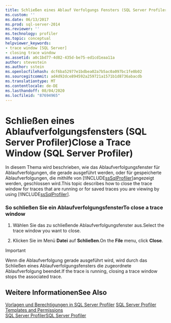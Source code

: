 ```yaml
---
title: Schließen eines Ablauf Verfolgungs Fensters (SQL Server Profiler) | Microsoft-Dokumentation
ms.custom: ''
ms.date: 06/13/2017
ms.prod: sql-server-2014
ms.reviewer: ''
ms.technology: profiler
ms.topic: conceptual
helpviewer_keywords:
- trace window [SQL Server]
- closing trace window
ms.assetid: a0c1bd77-4d82-435d-be75-ed1cd1eaa11a
author: stevestein
ms.author: sstein
ms.openlocfilehash: dcf6ba52977e1bdbea02a7b5ac0a097bc1fe0b02
ms.sourcegitcommit: ad4d92dce894592a259721a1571b1d8736abacdb
ms.translationtype: MT
ms.contentlocale: de-DE
ms.lasthandoff: 08/04/2020
ms.locfileid: "87694965"
---
```

# <a name="close-a-trace-window-sql-server-profiler"></a><span data-ttu-id="3409b-102">Schließen eines Ablaufverfolgungsfensters (SQL Server Profiler)</span><span class="sxs-lookup"><span data-stu-id="3409b-102">Close a Trace Window (SQL Server Profiler)</span></span>
  <span data-ttu-id="3409b-103">In diesem Thema wird beschrieben, wie das Ablaufverfolgungsfenster für Ablaufverfolgungen, die gerade ausgeführt werden, oder für gespeicherte Ablaufverfolgungen, die mithilfe von [!INCLUDE[ssSqlProfiler](../../includes/sssqlprofiler-md.md)]angezeigt werden, geschlossen wird.</span><span class="sxs-lookup"><span data-stu-id="3409b-103">This topic describes how to close the trace window for traces that are running or for saved traces you are viewing by using [!INCLUDE[ssSqlProfiler](../../includes/sssqlprofiler-md.md)].</span></span>  
  
### <a name="to-close-a-trace-window"></a><span data-ttu-id="3409b-104">So schließen Sie ein Ablaufverfolgungsfenster</span><span class="sxs-lookup"><span data-stu-id="3409b-104">To close a trace window</span></span>  
  
1.  <span data-ttu-id="3409b-105">Wählen Sie das zu schließende Ablaufverfolgungsfenster aus.</span><span class="sxs-lookup"><span data-stu-id="3409b-105">Select the trace window you want to close.</span></span>  
  
2.  <span data-ttu-id="3409b-106">Klicken Sie im Menü **Datei** auf **Schließen**.</span><span class="sxs-lookup"><span data-stu-id="3409b-106">On the **File** menu, click **Close**.</span></span>  
  
> [!IMPORTANT]  
>  <span data-ttu-id="3409b-107">Wenn die Ablaufverfolgung gerade ausgeführt wird, wird durch das Schließen eines Ablaufverfolgungsfensters die zugeordnete Ablaufverfolgung beendet.</span><span class="sxs-lookup"><span data-stu-id="3409b-107">If the trace is running, closing a trace window stops the associated trace.</span></span>  
  
## <a name="see-also"></a><span data-ttu-id="3409b-108">Weitere Informationen</span><span class="sxs-lookup"><span data-stu-id="3409b-108">See Also</span></span>  
 <span data-ttu-id="3409b-109">[Vorlagen und Berechtigungen in SQL Server Profiler](sql-server-profiler-templates-and-permissions.md) </span><span class="sxs-lookup"><span data-stu-id="3409b-109">[SQL Server Profiler Templates and Permissions](sql-server-profiler-templates-and-permissions.md) </span></span>  
 [<span data-ttu-id="3409b-110">SQL Server Profiler</span><span class="sxs-lookup"><span data-stu-id="3409b-110">SQL Server Profiler</span></span>](sql-server-profiler.md)  
  
  
